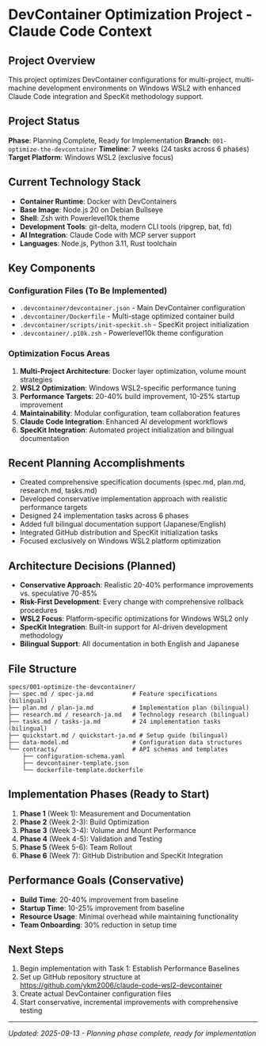 # DevContainer Optimization Project - Claude Code Context

## Project Overview
This project optimizes DevContainer configurations for multi-project, multi-machine development environments on Windows WSL2 with enhanced Claude Code integration and SpecKit methodology support.

## Project Status
**Phase**: Planning Complete, Ready for Implementation
**Branch**: `001-optimize-the-devcontainer`
**Timeline**: 7 weeks (24 tasks across 6 phases)
**Target Platform**: Windows WSL2 (exclusive focus)

## Current Technology Stack
- **Container Runtime**: Docker with DevContainers
- **Base Image**: Node.js 20 on Debian Bullseye
- **Shell**: Zsh with Powerlevel10k theme
- **Development Tools**: git-delta, modern CLI tools (ripgrep, bat, fd)
- **AI Integration**: Claude Code with MCP server support
- **Languages**: Node.js, Python 3.11, Rust toolchain

## Key Components

### Configuration Files (To Be Implemented)
- `.devcontainer/devcontainer.json` - Main DevContainer configuration
- `.devcontainer/Dockerfile` - Multi-stage optimized container build
- `.devcontainer/scripts/init-speckit.sh` - SpecKit project initialization
- `.devcontainer/.p10k.zsh` - Powerlevel10k theme configuration

### Optimization Focus Areas
1. **Multi-Project Architecture**: Docker layer optimization, volume mount strategies
2. **WSL2 Optimization**: Windows WSL2-specific performance tuning
3. **Performance Targets**: 20-40% build improvement, 10-25% startup improvement
4. **Maintainability**: Modular configuration, team collaboration features
5. **Claude Code Integration**: Enhanced AI development workflows
6. **SpecKit Integration**: Automated project initialization and bilingual documentation

## Recent Planning Accomplishments
- Created comprehensive specification documents (spec.md, plan.md, research.md, tasks.md)
- Developed conservative implementation approach with realistic performance targets
- Designed 24 implementation tasks across 6 phases
- Added full bilingual documentation support (Japanese/English)
- Integrated GitHub distribution and SpecKit initialization tasks
- Focused exclusively on Windows WSL2 platform optimization

## Architecture Decisions (Planned)
- **Conservative Approach**: Realistic 20-40% performance improvements vs. speculative 70-85%
- **Risk-First Development**: Every change with comprehensive rollback procedures
- **WSL2 Focus**: Platform-specific optimizations for Windows WSL2 only
- **SpecKit Integration**: Built-in support for AI-driven development methodology
- **Bilingual Support**: All documentation in both English and Japanese

## File Structure
```
specs/001-optimize-the-devcontainer/
├── spec.md / spec-ja.md           # Feature specifications (bilingual)
├── plan.md / plan-ja.md           # Implementation plan (bilingual)
├── research.md / research-ja.md   # Technology research (bilingual)
├── tasks.md / tasks-ja.md         # 24 implementation tasks (bilingual)
├── quickstart.md / quickstart-ja.md # Setup guide (bilingual)
├── data-model.md                  # Configuration data structures
└── contracts/                     # API schemas and templates
    ├── configuration-schema.yaml
    ├── devcontainer-template.json
    └── dockerfile-template.dockerfile
```

## Implementation Phases (Ready to Start)
1. **Phase 1** (Week 1): Measurement and Documentation
2. **Phase 2** (Week 2-3): Build Optimization
3. **Phase 3** (Week 3-4): Volume and Mount Performance
4. **Phase 4** (Week 4-5): Validation and Testing
5. **Phase 5** (Week 5-6): Team Rollout
6. **Phase 6** (Week 7): GitHub Distribution and SpecKit Integration

## Performance Goals (Conservative)
- **Build Time**: 20-40% improvement from baseline
- **Startup Time**: 10-25% improvement from baseline
- **Resource Usage**: Minimal overhead while maintaining functionality
- **Team Onboarding**: 30% reduction in setup time

## Next Steps
1. Begin implementation with Task 1: Establish Performance Baselines
2. Set up GitHub repository structure at https://github.com/ykm2006/claude-code-wsl2-devcontainer
3. Create actual DevContainer configuration files
4. Start conservative, incremental improvements with comprehensive testing

---
*Updated: 2025-09-13 - Planning phase complete, ready for implementation*